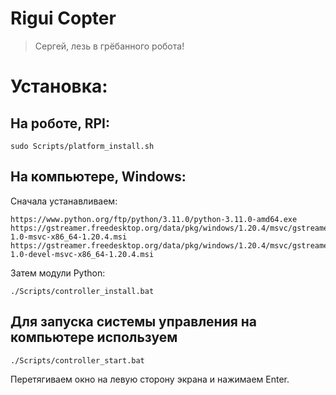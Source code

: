 # Rigui Copter
> Сергей, лезь в грёбанного робота!

# Установка:

## На роботе, RPI: 

```shell
sudo Scripts/platform_install.sh
```

## На компьютере, Windows: 
Сначала устанавливаем:
```shell
https://www.python.org/ftp/python/3.11.0/python-3.11.0-amd64.exe
https://gstreamer.freedesktop.org/data/pkg/windows/1.20.4/msvc/gstreamer-1.0-msvc-x86_64-1.20.4.msi
https://gstreamer.freedesktop.org/data/pkg/windows/1.20.4/msvc/gstreamer-1.0-devel-msvc-x86_64-1.20.4.msi
```
Затем модули Python:
```shell
./Scripts/controller_install.bat
```

## Для запуска системы управления на компьютере используем
```shell
./Scripts/controller_start.bat
```
Перетягиваем окно на левую сторону экрана и нажимаем Enter.
